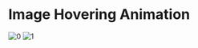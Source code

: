# Image Hovering Animation 
 
![0](https://github.com/Abir-Hasan-Al-amin/Image-Hovering-Animation-/assets/140844292/ffbcf433-add1-4952-a8d0-d18c837d96fc)
![1](https://github.com/Abir-Hasan-Al-amin/Image-Hovering-Animation-/assets/140844292/ff5ce280-7f1c-46ed-9df9-76368201ba44)
